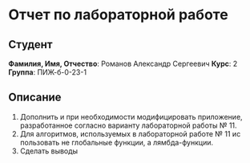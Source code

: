 # Отчет по лабораторной работе

## Студент

**Фамилия, Имя, Отчество**: Романов Александр Сергеевич
**Курс**: 2  
**Группа**: ПИЖ-б-0-23-1

## Описание

1. Дополнить и при необходимости модифицировать приложение, 
разработанное согласно варианту лабораторной работы № 11.  
2. Для алгоритмов, используемых в лабораторной работе № 11 ис
пользовать не глобальные функции, а лямбда-функции. 
3. Сделать выводы
